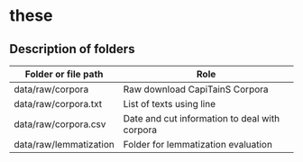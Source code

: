 # these

## Description of folders

| Folder or file path | Role |
|-------------|------|
| data/raw/corpora      | Raw download CapiTainS Corpora |
| data/raw/corpora.txt  | List of texts using line        |
| data/raw/corpora.csv  | Date and cut information to deal with corpora |
| data/raw/lemmatization| Folder for lemmatization evaluation |
